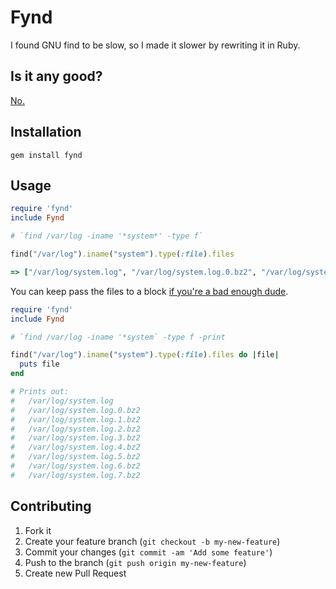 # Fynd

I found GNU find to be slow, so I made it slower by rewriting it in Ruby.

## Is it any good?

[No.](http://news.ycombinator.com/item?id=3067434)

## Installation

    gem install fynd

## Usage

```ruby
require 'fynd'
include Fynd

# `find /var/log -iname '*system*' -type f`

find("/var/log").iname("system").type(:file).files

=> ["/var/log/system.log", "/var/log/system.log.0.bz2", "/var/log/system.log.1.bz2", "/var/log/system.log.2.bz2", "/var/log/system.log.3.bz2", "/var/log/system.log.4.bz2", "/var/log/system.log.5.bz2", "/var/log/system.log.6.bz2", "/var/log/system.log.7.bz2"]
```

You can keep pass the files to a block [if you're a bad enough dude](http://i.imgur.com/x37pI.jpg).

```ruby
require 'fynd'
include Fynd

# `find /var/log -iname '*system` -type f -print

find("/var/log").iname("system").type(:file).files do |file|
  puts file
end

# Prints out:
#   /var/log/system.log
#   /var/log/system.log.0.bz2
#   /var/log/system.log.1.bz2
#   /var/log/system.log.2.bz2
#   /var/log/system.log.3.bz2
#   /var/log/system.log.4.bz2
#   /var/log/system.log.5.bz2
#   /var/log/system.log.6.bz2
#   /var/log/system.log.7.bz2
```
## Contributing

1. Fork it
2. Create your feature branch (`git checkout -b my-new-feature`)
3. Commit your changes (`git commit -am 'Add some feature'`)
4. Push to the branch (`git push origin my-new-feature`)
5. Create new Pull Request
